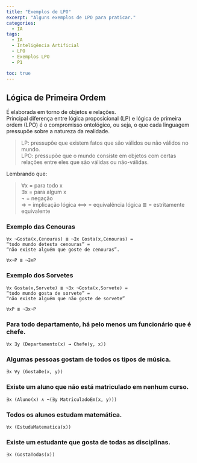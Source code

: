 ```yaml
---
title: "Exemplos de LPO"
excerpt: "Alguns exemplos de LPO para praticar."
categories:
  - IA
tags:
  - IA
  - Inteligência Artificial
  - LPO
  - Exemplos LPO
  - P1

toc: true
---
```


## Lógica de Primeira Ordem

É elaborada em torno de objetos e relações.  
Principal diferença entre lógica proposicional (LP) e lógica de primeira ordem (LPO) é o compromisso ontológico, ou seja, o que cada linguagem pressupõe sobre a natureza da realidade.  

> LP: pressupõe que existem fatos que são válidos ou não válidos no mundo.  
> LPO: pressupõe que o mundo consiste em objetos com certas relações entre eles que são válidas ou não-válidas.  

Lembrando que:  

> ∀x = para todo x  
> ∃x = para algum x  
> ¬ = negação  
> ⇒ = implicação lógica
> ⟺ = equivalência lógica
> ≣  = estritamente equivalente  

### Exemplo das Cenouras

    ∀x ¬Gosta(x,Cenouras) ≣ ¬∃x Gosta(x,Cenouras) =
    “todo mundo detesta cenouras” =
    “não existe alguém que goste de cenouras”.

    ∀x¬P ≣ ¬∃xP

### Exemplo dos Sorvetes

    ∀x Gosta(x,Sorvete) ≣ ¬∃x ¬Gosta(x,Sorvete) =
    “todo mundo gosta de sorvete” =
    “não existe alguém que não goste de sorvete”

    ∀xP ≣ ¬∃x¬P

### Para todo departamento, há pelo menos um funcionário que é chefe.

    ∀x ∃y (Departamento(x) → Chefe(y, x))

### Algumas pessoas gostam de todos os tipos de música.

    ∃x ∀y (GostaDe(x, y))

### Existe um aluno que não está matriculado em nenhum curso.

    ∃x (Aluno(x) ∧ ¬(∃y MatriculadoEm(x, y)))

### Todos os alunos estudam matemática.

    ∀x (EstudaMatematica(x))

### Existe um estudante que gosta de todas as disciplinas.

    ∃x (GostaTodas(x))